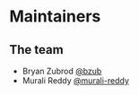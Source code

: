 # Maintainers

## The team

* Bryan Zubrod [@bzub](https://github.com/bzub)
* Murali Reddy [@murali-reddy](https://github.com/murali-reddy)
